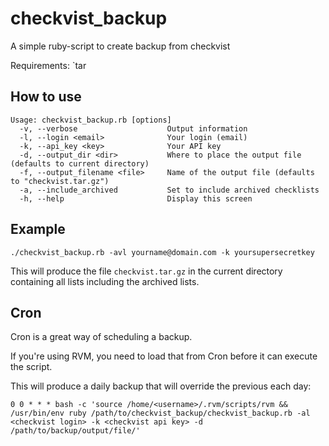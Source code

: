checkvist_backup
================

A simple ruby-script to create backup from checkvist

Requirements: `tar

How to use
----------

    Usage: checkvist_backup.rb [options]
      -v, --verbose                    Output information
      -l, --login <email>              Your login (email)
      -k, --api_key <key>              Your API key
      -d, --output_dir <dir>           Where to place the output file (defaults to current directory)
      -f, --output_filename <file>     Name of the output file (defaults to "checkvist.tar.gz")
      -a, --include_archived           Set to include archived checklists
      -h, --help                       Display this screen

Example
-------

    ./checkvist_backup.rb -avl yourname@domain.com -k yoursupersecretkey

This will produce the file `checkvist.tar.gz` in the current directory containing all lists including the archived lists.

Cron
----
Cron is a great way of scheduling a backup.

If you're using RVM, you need to load that from Cron before it can execute the script.

This will produce a daily backup that will override the previous each day:

    0 0 * * * bash -c 'source /home/<username>/.rvm/scripts/rvm && /usr/bin/env ruby /path/to/checkvist_backup/checkvist_backup.rb -al <checkvist login> -k <checkvist api key> -d /path/to/backup/output/file/'